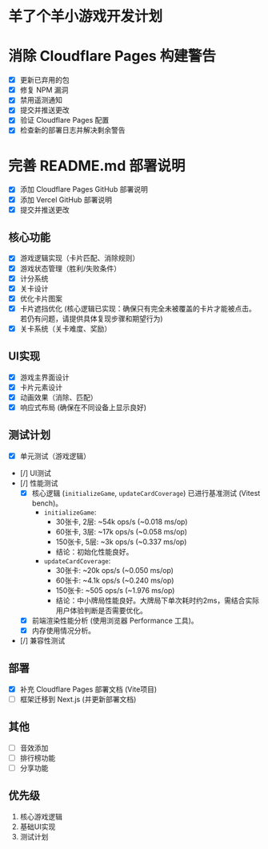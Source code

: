 # 羊了个羊小游戏开发计划

# 消除 Cloudflare Pages 构建警告

- [x] 更新已弃用的包
- [x] 修复 NPM 漏洞
- [x] 禁用遥测通知
- [x] 提交并推送更改
- [x] 验证 Cloudflare Pages 配置
- [x] 检查新的部署日志并解决剩余警告

# 完善 README.md 部署说明

- [x] 添加 Cloudflare Pages GitHub 部署说明
- [x] 添加 Vercel GitHub 部署说明
- [x] 提交并推送更改

## 核心功能
- [x] 游戏逻辑实现（卡片匹配、消除规则）
- [x] 游戏状态管理（胜利/失败条件）
- [x] 计分系统
- [x] 关卡设计
- [x] 优化卡片图案
- [x] 卡片遮挡优化 (核心逻辑已实现：确保只有完全未被覆盖的卡片才能被点击。若仍有问题，请提供具体复现步骤和期望行为)
- [x] 关卡系统（关卡难度、奖励）

## UI实现
- [x] 游戏主界面设计
- [x] 卡片元素设计
- [x] 动画效果（消除、匹配）
- [x] 响应式布局 (确保在不同设备上显示良好)

## 测试计划
- [x] 单元测试（游戏逻辑）
- [/] UI测试
- [/] 性能测试
    - [x] 核心逻辑 (`initializeGame`, `updateCardCoverage`) 已进行基准测试 (Vitest bench)。
        - `initializeGame`:
            - 30张卡, 2层: ~54k ops/s (~0.018 ms/op)
            - 60张卡, 3层: ~17k ops/s (~0.058 ms/op)
            - 150张卡, 5层: ~3k ops/s (~0.337 ms/op)
            - 结论：初始化性能良好。
        - `updateCardCoverage`:
            - 30张卡: ~20k ops/s (~0.050 ms/op)
            - 60张卡: ~4.1k ops/s (~0.240 ms/op)
            - 150张卡: ~505 ops/s (~1.976 ms/op)
            - 结论：中小牌局性能良好。大牌局下单次耗时约2ms，需结合实际用户体验判断是否需要优化。
    - [x] 前端渲染性能分析 (使用浏览器 Performance 工具)。
    - [x] 内存使用情况分析。
- [/] 兼容性测试

## 部署
- [x] 补充 Cloudflare Pages 部署文档 (Vite项目)
- [ ] 框架迁移到 Next.js (并更新部署文档)

## 其他
- [ ] 音效添加
- [ ] 排行榜功能
- [ ] 分享功能

## 优先级
1. 核心游戏逻辑
2. 基础UI实现
3. 测试计划